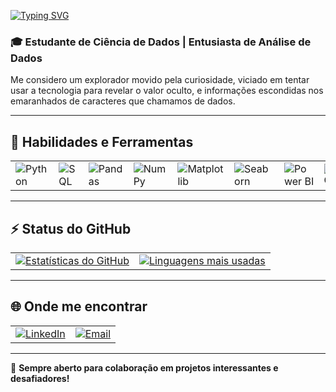 [![Typing SVG](https://readme-typing-svg.herokuapp.com?font=Fira+Code&pause=1000&width=435&lines=Olá!+Eu+sou+o+Matheus+Nascimento)](https://git.io/typing-svg)

### 🎓 Estudante de Ciência de Dados | Entusiasta de Análise de Dados

Me considero um explorador movido pela curiosidade, viciado em tentar usar a tecnologia para revelar o valor oculto, e informações escondidas nos emaranhados de caracteres que chamamos de dados.

---

## 🔧 Habilidades e Ferramentas

<table>
  <tr>
    <td><img src="https://img.shields.io/badge/-Python-3776AB?style=for-the-badge&logo=python&logoColor=white" alt="Python"></td>
    <td><img src="https://img.shields.io/badge/-SQL-4479A1?style=for-the-badge&logo=postgresql&logoColor=white" alt="SQL"></td>
    <td><img src="https://img.shields.io/badge/-Pandas-150458?style=for-the-badge&logo=pandas&logoColor=white" alt="Pandas"></td>
    <td><img src="https://img.shields.io/badge/-NumPy-013243?style=for-the-badge&logo=numpy&logoColor=white" alt="NumPy"></td>
    <td><img src="https://img.shields.io/badge/-Matplotlib-ffffff?style=for-the-badge&logo=matplotlib&logoColor=black" alt="Matplotlib"></td>
    <td><img src="https://img.shields.io/badge/-Seaborn-3776AB?style=for-the-badge&logo=python&logoColor=white" alt="Seaborn"></td>
    <td><img src="https://img.shields.io/badge/-Power%20BI-F2C811?style=for-the-badge&logo=power-bi&logoColor=black" alt="Power BI"></td>
    <td><img src="https://img.shields.io/badge/-Git-F05032?style=for-the-badge&logo=git&logoColor=white" alt="Git"></td>
    <td><img src="https://img.shields.io/badge/-Jupyter-F37626?style=for-the-badge&logo=jupyter&logoColor=white" alt="Jupyter"></td>
    <td><img src="https://img.shields.io/badge/-VS%20Code-007ACC?style=for-the-badge&logo=visual-studio-code&logoColor=white" alt="VS Code"></td>
  </tr>
</table>

---

## ⚡ Status do GitHub

<table>
  <tr>
    <td>
      <a href="https://github.com/seu-usuario">
        <img src="https://github-readme-stats.vercel.app/api?username=Matheus-Nascimento-Angelo&show_icons=true&theme=radical" alt="Estatísticas do GitHub">
      </a>
    </td>
    <td>
      <a href="https://github.com/seu-usuario">
        <img src="https://github-readme-stats.vercel.app/api/top-langs/?username=Matheus-Nascimento-Angelo&layout=compact&theme=radical" alt="Linguagens mais usadas">
      </a>
    </td>
  </tr>
</table>

---

## 🌐 Onde me encontrar

<table>
  <tr>
    <td><a href="https://www.linkedin.com/in/matheus-nascimento-b24706208/"><img src="https://img.shields.io/badge/-LinkedIn-0A66C2?style=for-the-badge&logo=linkedin&logoColor=white" alt="LinkedIn"></a></td>
    <td><a href="mailto:matheus.angelo98@hotmail.com"><img src="https://img.shields.io/badge/-Email-D14836?style=for-the-badge&logo=gmail&logoColor=white" alt="Email"></a></td>
  </tr>
</table>

---

🚀 **Sempre aberto para colaboração em projetos interessantes e desafiadores!**
